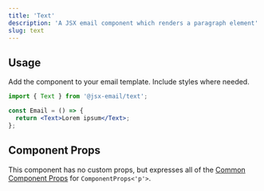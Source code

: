 ```yaml
---
title: 'Text'
description: 'A JSX email component which renders a paragraph element'
slug: text
---
```


<!--@include: @/include/header.md-->

<!--@include: @/include/install.md-->

## Usage

Add the component to your email template. Include styles where needed.

```jsx
import { Text } from '@jsx-email/text';

const Email = () => {
  return <Text>Lorem ipsum</Text>;
};
```

## Component Props

This component has no custom props, but expresses all of the [Common Component Props](https://react.dev/reference/react-dom/components/common) for `ComponentProps<'p'>`.
